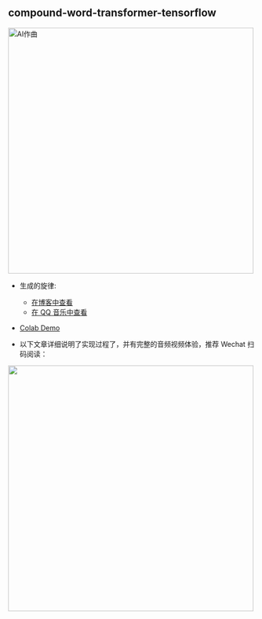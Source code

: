 ## compound-word-transformer-tensorflow


<a herf="https://eurychen.me/post/music/ai-compose-music/">
 <img src='https://chendongze.oss-cn-shanghai.aliyuncs.com/ipic/m5fng.png' alt='AI作曲' width='500'/>
</a>


* 生成的旋律:
  * [在博客中查看](https://eurychen.me/post/music/ai-compose-music/)
  * [在 QQ 音乐中查看](https://i.y.qq.com/n2/m/share/details/album.html?albummid=001cIqFi422iAM)
* [Colab Demo](https://colab.research.google.com/drive/1M4-dW3PXrr8BUynejLHiZIbIV7XdpN9I?usp=sharing)


* 以下文章详细说明了实现过程了，并有完整的音频视频体验，推荐 Wechat 扫码阅读：
<img src='https://chendongze.oss-cn-shanghai.aliyuncs.com/ipic/3993k.png' width='500'/>
